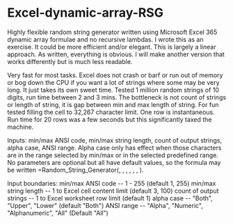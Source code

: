 # Excel-dynamic-array-RSG
Highly flexible random string generator written using Microsoft Excel 365 dynamic array formulae and no recursive lambdas.  I wrote this as an exercise.  It could be more efficient and/or elegant.  This is largely a linear approach.  As written, everything is obvious.  I will make another version that works differently but is much less readable.

Very fast for most tasks.  Excel does not crash or barf or run out of memory or bog down the CPU if you want a lot of strings where some may be very long.  It just takes its own sweet time.  Tested 1 million random strings of 10 digits, run time between 2 and 3 mins.  The bottleneck is not count of strings or length of string, it is gap between min and max length of string.  For fun tested filling the cell to 32,267 character limit.  One row is instantaneous.  Run time for 20 rows was a few seconds but this significantly taxed the machine.

Inputs:  min/max ANSI code, min/max string length, count of output strings, alpha case, ANSI range.  Alpha case only has effect when those characters are in the range selected by min/max or in the selected predefined range.  No parameters are optional but all have default values, so the formula may be written =Random_String_Generator(, , , , , , ).

Input boundaries:
min/max ANSI code -- 1 - 255 (default 1, 255)
min/max string length -- 1 to Excel cell content limit (default 3, 100)
count of output strings -- 1 to Excel worksheet row limit (default 1)
alpha case -- "Both", "Upper", "Lower" (default "Both")
ANSI range -- "Alpha", "Numeric", "Alphanumeric", "All" (Default "All")
